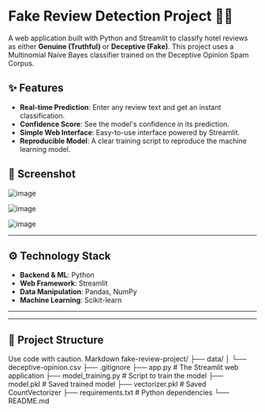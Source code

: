 # Fake Review Detection Project 🕵️‍♂️

A web application built with Python and Streamlit to classify hotel reviews as either **Genuine (Truthful)** or **Deceptive (Fake)**. This project uses a Multinomial Naive Bayes classifier trained on the Deceptive Opinion Spam Corpus.

## ✨ Features

-   **Real-time Prediction**: Enter any review text and get an instant classification.
-   **Confidence Score**: See the model's confidence in its prediction.
-   **Simple Web Interface**: Easy-to-use interface powered by Streamlit.
-   **Reproducible Model**: A clear training script to reproduce the machine learning model.

## 📸 Screenshot

 ![image](https://github.com/user-attachments/assets/dd33b6c8-4a7c-4aad-8aa5-d408af514f02)

![image](https://github.com/user-attachments/assets/9c17a676-509e-492a-b28a-716b06416a69)

![image](https://github.com/user-attachments/assets/9cf8c67f-28bf-4c56-a394-1d9cf0fa20a4)


---

## ⚙️ Technology Stack

-   **Backend & ML**: Python
-   **Web Framework**: Streamlit
-   **Data Manipulation**: Pandas, NumPy
-   **Machine Learning**: Scikit-learn

---
---

## 📂 Project Structure
Use code with caution.
Markdown
fake-review-project/
├── data/
│ └── deceptive-opinion.csv
├── .gitignore
├── app.py # The Streamlit web application
├── model_training.py # Script to train the model
├── model.pkl # Saved trained model
├── vectorizer.pkl # Saved CountVectorizer
├── requirements.txt # Python dependencies
└── README.md
